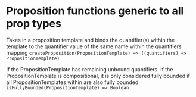 # Proposition functions generic to all prop types


Takes in a proposition template and binds the quantifier(s) within the template to the quantifier value of the same name within the quantifiers mapping
` createProposition(PropositionTemplate) => ((quantifiers) => PropositionTemplate) `

If the PropositionTemplate has remaining unbound quantifiers. If the  PropositionTemplate is compositional, it is only considered fully bounded if all PropositionTemplates within are also fully bounded
` isFullyBounded(PropositionTemplate) => Boolean ` 

